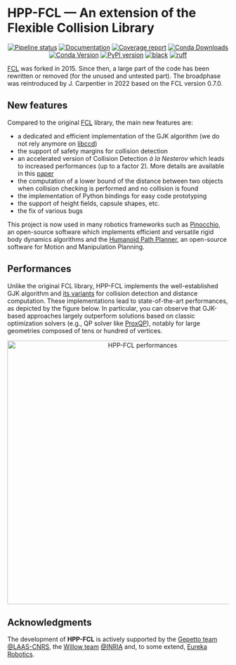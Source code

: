# HPP-FCL — An extension of the Flexible Collision Library

<p align="center">
  <a href="https://gepgitlab.laas.fr/humanoid-path-planner/hpp-fcl/commits/master/"><img src="https://gepgitlab.laas.fr/humanoid-path-planner/hpp-fcl/badges/master/pipeline.svg" alt="Pipeline status"/></a>
  <a href="https://gepettoweb.laas.fr/hpp/hpp-fcl/doxygen-html/index.html"><img src="https://img.shields.io/badge/docs-online-brightgreen" alt="Documentation"/></a>
  <a href="http://projects.laas.fr/gepetto/doc/humanoid-path-planner/hpp-fcl/master/coverage/"><img src="https://gepgitlab.laas.fr/humanoid-path-planner/hpp-fcl/badges/master/coverage.svg?job=doc-coverage" alt="Coverage report"/></a>
  <a href="https://anaconda.org/conda-forge/hpp-fcl"><img src="https://img.shields.io/conda/dn/conda-forge/hpp-fcl.svg" alt="Conda Downloads"/></a>
  <a href="https://anaconda.org/conda-forge/hpp-fcl"><img src="https://img.shields.io/conda/vn/conda-forge/hpp-fcl.svg" alt="Conda Version"/></a>
  <a href="https://badge.fury.io/py/hpp-fcl"><img src="https://badge.fury.io/py/hpp-fcl.svg" alt="PyPI version"></a>
  <a href="https://github.com/psf/black"><img alt="black" src="https://img.shields.io/badge/code%20style-black-000000.svg"></a>
  <a href="https://github.com/astral-sh/ruff"><img alt="ruff" src="https://img.shields.io/endpoint?url=https://raw.githubusercontent.com/astral-sh/ruff/main/assets/badge/v2.json"></a>
</p>

[FCL](https://github.com/flexible-collision-library/fcl) was forked in 2015. Since then, a large part of the code has been rewritten or removed (for the unused and untested part).
The broadphase was reintroduced by J. Carpentier in 2022 based on the FCL version 0.7.0.

## New features

Compared to the original [FCL](https://github.com/flexible-collision-library/fcl) library, the main new features are:
- a dedicated and efficient implementation of the GJK algorithm (we do not rely anymore on [libccd](https://github.com/danfis/libccd))
- the support of safety margins for collision detection
- an accelerated version of Collision Detection *à la Nesterov* which leads to increased performances (up to a factor 2). More details are available in this [paper](https://hal.archives-ouvertes.fr/hal-03662157/)
- the computation of a lower bound of the distance between two objects when collision checking is performed and no collision is found
- the implementation of Python bindings for easy code prototyping
- the support of height fields, capsule shapes, etc.
- the fix of various bugs

This project is now used in many robotics frameworks such as [Pinocchio](https://github.com/stack-of-tasks/pinocchio), an open-source software which implements efficient and versatile rigid body dynamics algorithms and the [Humanoid Path Planner](https://humanoid-path-planner.github.io/hpp-doc), an open-source software for Motion and Manipulation Planning.

## Performances

Unlike the original FCL library, HPP-FCL implements the well-established GJK algorithm and [its variants](https://hal.archives-ouvertes.fr/hal-03662157/) for collision detection and distance computation. These implementations lead to state-of-the-art performances, as depicted by the figure below. In particular, you can observe that GJK-based approaches largely outperform solutions based on classic optimization solvers (e.g., QP solver like [ProxQP](https://github.com/Simple-Robotics/proxsuite)), notably for large geometries composed of tens or hundred of vertices.

<p align="center">
  <img src="./doc/images/hpp-fcl-performances.jpg" width="600" alt="HPP-FCL performances" align="center"/>
</p>

## Acknowledgments

The development of **HPP-FCL** is actively supported by the [Gepetto team](http://projects.laas.fr/gepetto/) [@LAAS-CNRS](http://www.laas.fr), the [Willow team](https://www.di.ens.fr/willow/) [@INRIA](http://www.inria.fr) and, to some extend, [Eureka Robotics](https://eurekarobotics.com/).

